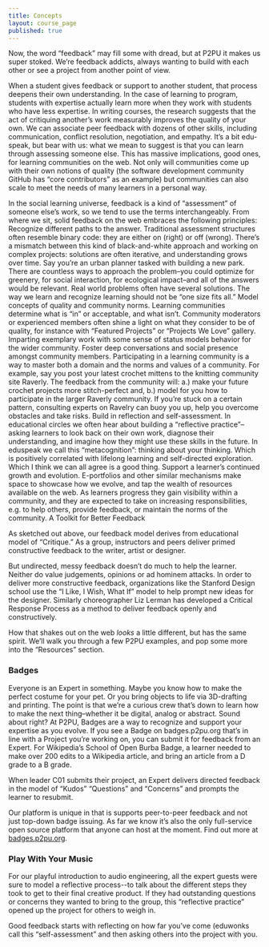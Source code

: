 ```yaml
---
title: Concepts
layout: course_page
published: true
---
```


Now, the word “feedback” may fill some with dread, but at P2PU it makes us super stoked. We’re feedback addicts, always wanting to build with each other or see a project from another point of view. 

When a student gives feedback or support to another student, that process deepens their own understanding. In the case of learning to program, students with expertise actually learn more when they work with students who have less expertise. In writing courses, the research suggests that the act of critiquing another’s work measurably improves the quality of your own. We can associate peer feedback with dozens of other skills, including communication, conflict resolution, negotiation, and empathy. It’s a bit edu-speak, but bear with us: what we mean to suggest is that you can learn through assessing someone else. This has massive implications, good ones, for learning communities on the web. Not only will communities come up with their own notions of quality (the software development community GitHub has “core contributors” as an example) but communities can also scale to meet the needs of many learners in a personal way.

In the social learning universe, feedback is a kind of “assessment” of someone else’s work, so we tend to use the terms interchangeably. From where we sit, solid feedback on the web embraces the following principles:
Recognize different paths to the answer. Traditional assessment structures often resemble binary code: they are either on (right) or off (wrong). There’s a mismatch between this kind of black-and-white approach and working on complex projects: solutions are often iterative, and understanding grows over time. Say you’re an urban planner tasked with building a new park. There are countless ways to approach the problem–you could optimize for greenery, for social interaction, for ecological impact–and all of the answers would be relevant. Real world problems often have several solutions. The way we learn and recognize learning should not be “one size fits all.”
Model concepts of quality and community norms. Learning communities determine what is “in” or acceptable, and what isn’t. Community moderators or experienced members often shine a light on what they consider to be of quality, for instance with “Featured Projects” or “Projects We Love” gallery. Imparting exemplary work with some sense of status models behavior for the wider community.
Foster deep conversations and social presence amongst community members. Participating in a learning community is a way to master both a domain and the norms and values of a community. For example, say you post your latest crochet mittens to the knitting community site Raverly. The feedback from the community will: a.) make your future crochet projects more stitch-perfect and, b.) model for you how to participate in the larger Raverly community. If you’re stuck on a certain pattern, consulting experts on Ravelry can buoy you up, help you overcome obstacles and take risks.
Build in reflection and self-assessment. In educational circles we often hear about building a “reflective practice”–asking learners to look back on their own work, diagnose their understanding, and imagine how they might use these skills in the future. In eduspeak we call this “metacognition”: thinking about your thinking. Which is positively correlated with lifelong learning and self-directed exploration. Which I think we can all agree is a good thing.
Support a learner’s continued growth and evolution. E-portfolios and other similar mechanisms make space to showcase how we evolve, and tap the wealth of resources available on the web. As learners progress they gain visibility within a community, and they are expected to take on increasing responsibilities, e.g. to help others, provide feedback, or maintain the norms of the community.
A Toolkit for Better Feedback

As sketched out above, our feedback model derives from educational model of “Critique.” As a group, instructors and peers deliver primed constructive feedback to the writer, artist or designer. 

But undirected, messy feedback doesn’t do much to help the learner. Neither do value judgements, opinions or ad hominem attacks. In order to deliver more constructive feedback, organizations like the Stanford Design school use the “I Like, I Wish, What If” model to help prompt new ideas for the designer. Similarly choreographer Liz Lerman has developed a Critical Response Process as a method to deliver feedback openly and constructively. 


How that shakes out on the web *looks* a little different, but has the same spirit. We’ll walk you through a few P2PU examples, and pop some more into the “Resources” section.

### Badges
Everyone is an Expert in something. Maybe you know how to make the perfect costume for your pet. Or you bring objects to life via 3D-drafting and printing. The point is that we’re a curious crew that’s down to learn how to make the next thing–whether it be digital, analog or abstract. Sound about right?
At P2PU, Badges are a way to recognize and support your expertise as you evolve. If you see a Badge on badges.p2pu.org that’s in line with a Project you’re working on, you can submit it for feedback from an Expert.
For Wikipedia’s School of Open Burba Badge, a learner needed to make over 200 edits to a Wikipedia article, and bring an article from a D grade to a B grade. 

When leader C01 submits their project, an Expert delivers directed feedback in the model of “Kudos” “Questions” and “Concerns” and prompts the learner to resubmit.


Our platform is unique in that is supports peer-to-peer feedback and not just top-down badge issuing. As far we know it’s also the only full-service open source platform that anyone can host at the moment. Find out more at [badges.p2pu.org](badges.p2pu.org).

### Play With Your Music
For our playful introduction to audio engineering, all the expert guests were sure to model a reflective process--to talk about the different steps they took to get to their final creative product. If they had outstanding questions or concerns they wanted to bring to the group, this “reflective practice” opened up the project for others to weigh in.



Good feedback starts with reflecting on how far you’ve come (eduwonks call this “self-assessment” and then asking others into the project with you.
